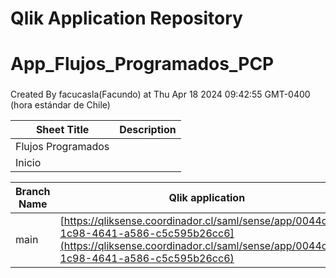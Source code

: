# Qlik Application Repository 
# App_Flujos_Programados_PCP
### 
Created By facucasla(Facundo) at Thu Apr 18 2024 09:42:55 GMT-0400 (hora estándar de Chile)




Sheet Title | Description
------------ | -------------
Flujos Programados|
Inicio|



Branch Name|Qlik application
---|---
main|[https://qliksense.coordinador.cl/saml/sense/app/0044d333-1c98-4641-a586-c5c595b26cc6](https://qliksense.coordinador.cl/saml/sense/app/0044d333-1c98-4641-a586-c5c595b26cc6)